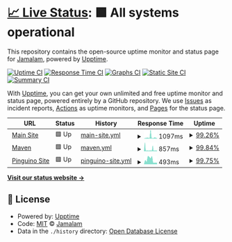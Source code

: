 # [📈 Live Status](https://Jamalam360.github.io/uptime): <!--live status--> **🟩 All systems operational**

This repository contains the open-source uptime monitor and status page for [Jamalam](https://jamalam.tech), powered by [Upptime](https://github.com/upptime/upptime).

[![Uptime CI](https://github.com/Jamalam360/uptime/workflows/Uptime%20CI/badge.svg)](https://github.com/Jamalam360/uptime/actions?query=workflow%3A%22Uptime+CI%22)
[![Response Time CI](https://github.com/Jamalam360/uptime/workflows/Response%20Time%20CI/badge.svg)](https://github.com/Jamalam360/uptime/actions?query=workflow%3A%22Response+Time+CI%22)
[![Graphs CI](https://github.com/Jamalam360/uptime/workflows/Graphs%20CI/badge.svg)](https://github.com/Jamalam360/uptime/actions?query=workflow%3A%22Graphs+CI%22)
[![Static Site CI](https://github.com/Jamalam360/uptime/workflows/Static%20Site%20CI/badge.svg)](https://github.com/Jamalam360/uptime/actions?query=workflow%3A%22Static+Site+CI%22)
[![Summary CI](https://github.com/Jamalam360/uptime/workflows/Summary%20CI/badge.svg)](https://github.com/Jamalam360/uptime/actions?query=workflow%3A%22Summary+CI%22)

With [Upptime](https://upptime.js.org), you can get your own unlimited and free uptime monitor and status page, powered entirely by a GitHub repository. We use [Issues](https://github.com/Jamalam360/uptime/issues) as incident reports, [Actions](https://github.com/Jamalam360/uptime/actions) as uptime monitors, and [Pages](https://Jamalam360.github.io/uptime) for the status page.

<!--start: status pages-->
<!-- This summary is generated by Upptime (https://github.com/upptime/upptime) -->
<!-- Do not edit this manually, your changes will be overwritten -->
<!-- prettier-ignore -->
| URL | Status | History | Response Time | Uptime |
| --- | ------ | ------- | ------------- | ------ |
| <img alt="" src="https://favicons.githubusercontent.com/jamalam.tech" height="13"> [Main Site](https://jamalam.tech/) | 🟩 Up | [main-site.yml](https://github.com/Jamalam360/uptime/commits/HEAD/history/main-site.yml) | <details><summary><img alt="Response time graph" src="./graphs/main-site/response-time-week.png" height="20"> 1097ms</summary><br><a href="https://Jamalam360.github.io/uptime/history/main-site"><img alt="Response time 1097" src="https://img.shields.io/endpoint?url=https%3A%2F%2Fraw.githubusercontent.com%2FJamalam360%2Fuptime%2FHEAD%2Fapi%2Fmain-site%2Fresponse-time.json"></a><br><a href="https://Jamalam360.github.io/uptime/history/main-site"><img alt="24-hour response time 1169" src="https://img.shields.io/endpoint?url=https%3A%2F%2Fraw.githubusercontent.com%2FJamalam360%2Fuptime%2FHEAD%2Fapi%2Fmain-site%2Fresponse-time-day.json"></a><br><a href="https://Jamalam360.github.io/uptime/history/main-site"><img alt="7-day response time 1097" src="https://img.shields.io/endpoint?url=https%3A%2F%2Fraw.githubusercontent.com%2FJamalam360%2Fuptime%2FHEAD%2Fapi%2Fmain-site%2Fresponse-time-week.json"></a><br><a href="https://Jamalam360.github.io/uptime/history/main-site"><img alt="30-day response time 1097" src="https://img.shields.io/endpoint?url=https%3A%2F%2Fraw.githubusercontent.com%2FJamalam360%2Fuptime%2FHEAD%2Fapi%2Fmain-site%2Fresponse-time-month.json"></a><br><a href="https://Jamalam360.github.io/uptime/history/main-site"><img alt="1-year response time 1097" src="https://img.shields.io/endpoint?url=https%3A%2F%2Fraw.githubusercontent.com%2FJamalam360%2Fuptime%2FHEAD%2Fapi%2Fmain-site%2Fresponse-time-year.json"></a></details> | <details><summary><a href="https://Jamalam360.github.io/uptime/history/main-site">99.26%</a></summary><a href="https://Jamalam360.github.io/uptime/history/main-site"><img alt="All-time uptime 99.26%" src="https://img.shields.io/endpoint?url=https%3A%2F%2Fraw.githubusercontent.com%2FJamalam360%2Fuptime%2FHEAD%2Fapi%2Fmain-site%2Fuptime.json"></a><br><a href="https://Jamalam360.github.io/uptime/history/main-site"><img alt="24-hour uptime 99.37%" src="https://img.shields.io/endpoint?url=https%3A%2F%2Fraw.githubusercontent.com%2FJamalam360%2Fuptime%2FHEAD%2Fapi%2Fmain-site%2Fuptime-day.json"></a><br><a href="https://Jamalam360.github.io/uptime/history/main-site"><img alt="7-day uptime 99.26%" src="https://img.shields.io/endpoint?url=https%3A%2F%2Fraw.githubusercontent.com%2FJamalam360%2Fuptime%2FHEAD%2Fapi%2Fmain-site%2Fuptime-week.json"></a><br><a href="https://Jamalam360.github.io/uptime/history/main-site"><img alt="30-day uptime 99.26%" src="https://img.shields.io/endpoint?url=https%3A%2F%2Fraw.githubusercontent.com%2FJamalam360%2Fuptime%2FHEAD%2Fapi%2Fmain-site%2Fuptime-month.json"></a><br><a href="https://Jamalam360.github.io/uptime/history/main-site"><img alt="1-year uptime 99.26%" src="https://img.shields.io/endpoint?url=https%3A%2F%2Fraw.githubusercontent.com%2FJamalam360%2Fuptime%2FHEAD%2Fapi%2Fmain-site%2Fuptime-year.json"></a></details>
| <img alt="" src="https://favicons.githubusercontent.com/maven.jamalam.tech" height="13"> [Maven](https://maven.jamalam.tech/) | 🟩 Up | [maven.yml](https://github.com/Jamalam360/uptime/commits/HEAD/history/maven.yml) | <details><summary><img alt="Response time graph" src="./graphs/maven/response-time-week.png" height="20"> 857ms</summary><br><a href="https://Jamalam360.github.io/uptime/history/maven"><img alt="Response time 984" src="https://img.shields.io/endpoint?url=https%3A%2F%2Fraw.githubusercontent.com%2FJamalam360%2Fuptime%2FHEAD%2Fapi%2Fmaven%2Fresponse-time.json"></a><br><a href="https://Jamalam360.github.io/uptime/history/maven"><img alt="24-hour response time 495" src="https://img.shields.io/endpoint?url=https%3A%2F%2Fraw.githubusercontent.com%2FJamalam360%2Fuptime%2FHEAD%2Fapi%2Fmaven%2Fresponse-time-day.json"></a><br><a href="https://Jamalam360.github.io/uptime/history/maven"><img alt="7-day response time 857" src="https://img.shields.io/endpoint?url=https%3A%2F%2Fraw.githubusercontent.com%2FJamalam360%2Fuptime%2FHEAD%2Fapi%2Fmaven%2Fresponse-time-week.json"></a><br><a href="https://Jamalam360.github.io/uptime/history/maven"><img alt="30-day response time 984" src="https://img.shields.io/endpoint?url=https%3A%2F%2Fraw.githubusercontent.com%2FJamalam360%2Fuptime%2FHEAD%2Fapi%2Fmaven%2Fresponse-time-month.json"></a><br><a href="https://Jamalam360.github.io/uptime/history/maven"><img alt="1-year response time 984" src="https://img.shields.io/endpoint?url=https%3A%2F%2Fraw.githubusercontent.com%2FJamalam360%2Fuptime%2FHEAD%2Fapi%2Fmaven%2Fresponse-time-year.json"></a></details> | <details><summary><a href="https://Jamalam360.github.io/uptime/history/maven">99.84%</a></summary><a href="https://Jamalam360.github.io/uptime/history/maven"><img alt="All-time uptime 99.53%" src="https://img.shields.io/endpoint?url=https%3A%2F%2Fraw.githubusercontent.com%2FJamalam360%2Fuptime%2FHEAD%2Fapi%2Fmaven%2Fuptime.json"></a><br><a href="https://Jamalam360.github.io/uptime/history/maven"><img alt="24-hour uptime 100.00%" src="https://img.shields.io/endpoint?url=https%3A%2F%2Fraw.githubusercontent.com%2FJamalam360%2Fuptime%2FHEAD%2Fapi%2Fmaven%2Fuptime-day.json"></a><br><a href="https://Jamalam360.github.io/uptime/history/maven"><img alt="7-day uptime 99.84%" src="https://img.shields.io/endpoint?url=https%3A%2F%2Fraw.githubusercontent.com%2FJamalam360%2Fuptime%2FHEAD%2Fapi%2Fmaven%2Fuptime-week.json"></a><br><a href="https://Jamalam360.github.io/uptime/history/maven"><img alt="30-day uptime 99.53%" src="https://img.shields.io/endpoint?url=https%3A%2F%2Fraw.githubusercontent.com%2FJamalam360%2Fuptime%2FHEAD%2Fapi%2Fmaven%2Fuptime-month.json"></a><br><a href="https://Jamalam360.github.io/uptime/history/maven"><img alt="1-year uptime 99.53%" src="https://img.shields.io/endpoint?url=https%3A%2F%2Fraw.githubusercontent.com%2FJamalam360%2Fuptime%2FHEAD%2Fapi%2Fmaven%2Fuptime-year.json"></a></details>
| <img alt="" src="https://favicons.githubusercontent.com/pinguino.jamalam.tech" height="13"> [Pinguino Site](https://pinguino.jamalam.tech/) | 🟩 Up | [pinguino-site.yml](https://github.com/Jamalam360/uptime/commits/HEAD/history/pinguino-site.yml) | <details><summary><img alt="Response time graph" src="./graphs/pinguino-site/response-time-week.png" height="20"> 493ms</summary><br><a href="https://Jamalam360.github.io/uptime/history/pinguino-site"><img alt="Response time 436" src="https://img.shields.io/endpoint?url=https%3A%2F%2Fraw.githubusercontent.com%2FJamalam360%2Fuptime%2FHEAD%2Fapi%2Fpinguino-site%2Fresponse-time.json"></a><br><a href="https://Jamalam360.github.io/uptime/history/pinguino-site"><img alt="24-hour response time 840" src="https://img.shields.io/endpoint?url=https%3A%2F%2Fraw.githubusercontent.com%2FJamalam360%2Fuptime%2FHEAD%2Fapi%2Fpinguino-site%2Fresponse-time-day.json"></a><br><a href="https://Jamalam360.github.io/uptime/history/pinguino-site"><img alt="7-day response time 493" src="https://img.shields.io/endpoint?url=https%3A%2F%2Fraw.githubusercontent.com%2FJamalam360%2Fuptime%2FHEAD%2Fapi%2Fpinguino-site%2Fresponse-time-week.json"></a><br><a href="https://Jamalam360.github.io/uptime/history/pinguino-site"><img alt="30-day response time 436" src="https://img.shields.io/endpoint?url=https%3A%2F%2Fraw.githubusercontent.com%2FJamalam360%2Fuptime%2FHEAD%2Fapi%2Fpinguino-site%2Fresponse-time-month.json"></a><br><a href="https://Jamalam360.github.io/uptime/history/pinguino-site"><img alt="1-year response time 436" src="https://img.shields.io/endpoint?url=https%3A%2F%2Fraw.githubusercontent.com%2FJamalam360%2Fuptime%2FHEAD%2Fapi%2Fpinguino-site%2Fresponse-time-year.json"></a></details> | <details><summary><a href="https://Jamalam360.github.io/uptime/history/pinguino-site">99.75%</a></summary><a href="https://Jamalam360.github.io/uptime/history/pinguino-site"><img alt="All-time uptime 99.78%" src="https://img.shields.io/endpoint?url=https%3A%2F%2Fraw.githubusercontent.com%2FJamalam360%2Fuptime%2FHEAD%2Fapi%2Fpinguino-site%2Fuptime.json"></a><br><a href="https://Jamalam360.github.io/uptime/history/pinguino-site"><img alt="24-hour uptime 99.41%" src="https://img.shields.io/endpoint?url=https%3A%2F%2Fraw.githubusercontent.com%2FJamalam360%2Fuptime%2FHEAD%2Fapi%2Fpinguino-site%2Fuptime-day.json"></a><br><a href="https://Jamalam360.github.io/uptime/history/pinguino-site"><img alt="7-day uptime 99.75%" src="https://img.shields.io/endpoint?url=https%3A%2F%2Fraw.githubusercontent.com%2FJamalam360%2Fuptime%2FHEAD%2Fapi%2Fpinguino-site%2Fuptime-week.json"></a><br><a href="https://Jamalam360.github.io/uptime/history/pinguino-site"><img alt="30-day uptime 99.78%" src="https://img.shields.io/endpoint?url=https%3A%2F%2Fraw.githubusercontent.com%2FJamalam360%2Fuptime%2FHEAD%2Fapi%2Fpinguino-site%2Fuptime-month.json"></a><br><a href="https://Jamalam360.github.io/uptime/history/pinguino-site"><img alt="1-year uptime 99.78%" src="https://img.shields.io/endpoint?url=https%3A%2F%2Fraw.githubusercontent.com%2FJamalam360%2Fuptime%2FHEAD%2Fapi%2Fpinguino-site%2Fuptime-year.json"></a></details>

<!--end: status pages-->

[**Visit our status website →**](https://Jamalam360.github.io/uptime)

## 📄 License

- Powered by: [Upptime](https://github.com/upptime/upptime)
- Code: [MIT](./LICENSE) © [Jamalam](https://jamalam.tech)
- Data in the `./history` directory: [Open Database License](https://opendatacommons.org/licenses/odbl/1-0/)
